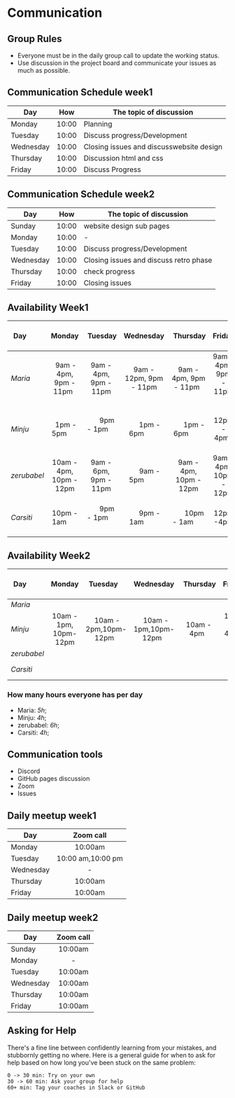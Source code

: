 # Communication

## Group Rules

<!-- any general rules you'd like to set for your group? -->

- Everyone must be in the daily group call to update the working status.
- Use discussion in the project board and communicate your issues as much as
  possible.

## Communication Schedule week1

| Day       |  How  | The topic of discussion                  |
| --------- | :---: | ---------------------------------------- |
| Monday    | 10:00 | Planning                                 |
| Tuesday   | 10:00 | Discuss progress/Development             |
| Wednesday | 10:00 | Closing issues and discusswebsite design |
| Thursday  | 10:00 | Discussion html and css                  |
| Friday    | 10:00 | Discuss Progress                         |

## Communication Schedule week2

| Day       |  How  | The topic of discussion                |
| --------- | :---: | -------------------------------------- |
| Sunday    | 10:00 | website design sub pages               |
| Monday    | 10:00 | -                                      |
| Tuesday   | 10:00 | Discuss progress/Development           |
| Wednesday | 10:00 | Closing issues and discuss retro phase |
| Thursday  | 10:00 | check progress                         |
| Friday    | 10:00 | Closing issues                         |

## Availability Week1

| Day         |         Monday           |        Tuesday         |       Wednesday         |        Thursday         |         Friday          |  Saturday   |   Sunday    |
| ----------- | :----------------------: | :--------------------: | :---------------------: | :---------------------: | :---------------------: | :---------: | :---------: |
| _Maria_     |  9am - 4pm, 9pm - 11pm   | 9am - 4pm, 9pm - 11pm  | 9am - 12pm, 9pm - 11pm  | 9am - 4pm, 9pm - 11pm   | 9am - 4pm, 9pm - 11pm   | 11am - 1pm  | 9pm - 12am  |
| _Minju_     |        1pm - 5pm         |       9pm - 1pm        |       1pm - 6pm         |       1pm - 6pm         |       12pm - 4pm        | 9pm - 1pm   | 12pm - 6pm  |
| _zerubabel_ | 10am - 4pm, 10pm - 12pm  | 9am - 6pm, 9pm - 11pm  |       9am - 5pm         | 9am - 4pm, 10pm - 12pm  | 9am - 4pm, 10pm - 12pm  | 11am - 7pm  | 9pm - 12am  |
| _Carsiti_   |       10pm - 1am         |       9pm - 1pm        |       9pm - 1am         |       10pm - 1am        |       12pm -4pm         | 9pm - 1pm   |             |

## Availability Week2

| Day         |         Monday           |        Tuesday          |       Wednesday          |        Thursday         |         Friday         |  Saturday   |   Sunday    |
| ----------- | :----------------------: | :---------------------: | :----------------------: | :---------------------: | :--------------------: | :---------: | :---------: |
| _Maria_     |                          |                         |                          |                         |                        |             |             |
| _Minju_     |  10am - 1pm, 10pm-12pm   |  10am - 2pm,10pm-12pm   |   10am - 1pm,10pm-12pm   |      10am - 4pm         |     10am - 4pm         |     -       | 12pm - 6pm  |
| _zerubabel_ |                          |                         |                          |                         |                        |             |             |
| _Carsiti_   |                          |                         |                          |                         |                        |             |             |

### How many hours everyone has per day

- Maria: _5h_;
- Minju: _4h_;
- zerubabel: _6h_;
- Carsiti: _4h_;

## Communication tools

- Discord
- GitHub pages discussion
- Zoom
- Issues

## Daily meetup week1

| Day       |     Zoom call     |
| --------- | :---------------: |
| Monday    |      10:00am      |
| Tuesday   | 10:00 am,10:00 pm |
| Wednesday |         -         |
| Thursday  |      10:00am      |
| Friday    |      10:00am      |

## Daily meetup week2

| Day       | Zoom call |
| --------- | :-------: |
| Sunday    |  10:00am  |
| Monday    |     -     |
| Tuesday   |  10:00am  |
| Wednesday |  10:00am  |
| Thursday  |  10:00am  |
| Friday    |  10:00am  |

## Asking for Help

There's a fine line between confidently learning from your mistakes, and
stubbornly getting no where. Here is a general guide for when to ask for help
based on how long you've been stuck on the same problem:

    0 -> 30 min: Try on your own
    30 -> 60 min: Ask your group for help
    60+ min: Tag your coaches in Slack or GitHub
